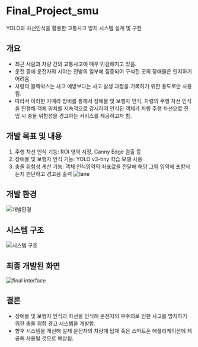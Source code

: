 # Final_Project_smu
YOLO와 차선인식을 활용한 교통사고 방지 시스템 설계 및 구현

## 개요
* 최근 사람과 차량 간의 교통사고에 매우 민감해지고 있음.
* 운전 중에 운전자의 시야는 전방의 일부에 집중되어 구석진 곳의 장애물은 인지하기 어려움.
* 차량의 블랙박스는 사고 예방보다는 사고 발생 과정을 기록하기 위한 용도로만 사용됨.
* 따라서 이러한 카메라 장비를 통해서 장애물 및 보행자 인식, 차량의 주행 차선 인식을 진행해 객체 위치를 지속적으로 감시하여 인식된 객체가 차량 주행 차선으로 진입 시 충돌 위험성을 경고하는 서비스를 제공하고자 함.

## 개발 목표 및 내용
1. 주행 차선 인식 기능: ROI 영역 지정, Canny Edge 검출 등
2. 장애물 및 보행자 인식 기능: YOLO v3-tiny 학습 모델 사용
3. 충돌 위험성 계산 기능: 객체 인식영역의 좌표값을 전달해 해당 그림 영역에 포함되는지 판단하고 경고음 출력 
![lane](https://user-images.githubusercontent.com/15725909/105295961-16a99c80-5bfd-11eb-8047-1af6c59b7923.png)

## 개발 환경
![개발환경](https://user-images.githubusercontent.com/15725909/105293344-6e93d380-5bfc-11eb-9463-6887dbdaa128.png)

## 시스템 구조
![시스템 구조](https://user-images.githubusercontent.com/15725909/105293516-794e6880-5bfc-11eb-9c80-07d00ffbcd6b.jpg)

## 최종 개발된 화면
![final interface](https://user-images.githubusercontent.com/15725909/105293765-88351b00-5bfc-11eb-9400-97a821417c2a.png)

## 결론
* 장애물 및 보행자 인식과 차선을 인식해 운전자의 부주의로 인한 사고를 방지하기 위한 충돌 위험 경고 시스템을 개발함.
* 향후 시스템을 개선해 실제 운전자의 차량에 탑재 혹은 스마트폰 애플리케이션에 제공해 사용될 것으로 예상됨.
